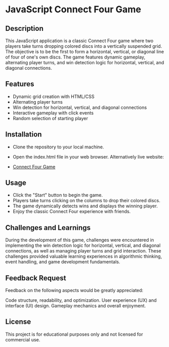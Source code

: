 # JavaScript Connect Four Game
## Description
This JavaScript application is a classic Connect Four game where two players take turns dropping colored discs into a vertically suspended grid. The objective is to be the first to form a horizontal, vertical, or diagonal line of four of one's own discs. The game features dynamic gameplay, alternating player turns, and win detection logic for horizontal, vertical, and diagonal connections.

## Features
- Dynamic grid creation with HTML/CSS
- Alternating player turns
- Win detection for horizontal, vertical, and diagonal connections
- Interactive gameplay with click events
- Random selection of starting player
## Installation
- Clone the repository to your local machine.
- Open the index.html file in your web browser.
Alternatively live website:

- [Connect Four Game](https://ks-c4.netlify.app/)
## Usage
- Click the "Start" button to begin the game.
- Players take turns clicking on the columns to drop their colored discs.
- The game dynamically detects wins and displays the winning player.
- Enjoy the classic Connect Four experience with friends.
## Challenges and Learnings
During the development of this game, challenges were encountered in implementing the win detection logic for horizontal, vertical, and diagonal connections, as well as managing player turns and grid interaction. These challenges provided valuable learning experiences in algorithmic thinking, event handling, and game development fundamentals.

## Feedback Request
Feedback on the following aspects would be greatly appreciated:

Code structure, readability, and optimization.
User experience (UX) and interface (UI) design.
Gameplay mechanics and overall enjoyment.
## License
This project is for educational purposes only and not licensed for commercial use.